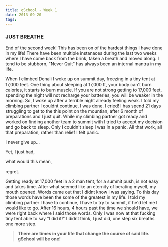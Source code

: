 ```yaml
---
title: gSchool - Week 1
date: 2013-09-20
tags:
---
```

<H3><b>JUST BREATHE</b></H3>
End of the second week!  This has been on of the hardest things I have done in my life!  There have been multiple instanaces during the last two weeks where I have come back from the brink, taken a breath and moved along.  I tend to be stubborn, "Never Quit" has always been an internal mantra in my life.

When I climbed Denali I woke up on summit day, freezing in a tiny tent at 17,000 feet.  One thing about sleeping at 17,000 ft, your body can't burn calories, it starts to burn muscle.  If you are not strong getting to 17,000 feet, spending the night will not recharge your batteries, you will be weaker in the morning. So, I woke up after a terrible night already feeling weak.  I told my climbing partner I couldnt continue, I was done.  I cried! I has spend 21 days struggling to get to the this point on the mountian, after 6 month of preparations and I just quit.  While my climbing partner got ready and worked on finding another team to summit with I tried to accept my decision and go back to sleep.  Only I couldn't sleep I was in a panic.  All that work, all that preparation, rather than relief I felt panic.

I never give up...

Yet, I just had,

what would this mean,

regret.

Getting ready at 17,000 feet in a 2 man tent, for a summit push, is not easy and takes time. After what seemed like an eternity of berating myself, my mouth opened. Words came out that I didnt know I was saying. To this day those words have been the some of the greatest in my life.  I told my climbing partner I have to continue, I have to try to summit, if he'd let me I would like to go.  After 16 hours, 4 hours past the time we should have, we were right back where I said those words. Only I was now at that fucking tiny tent able to say "I did it!"  I didnt think, I just did, one step six breaths one more step.

>__There are times in your life that change the course of said life.  gSchool will be one!__

